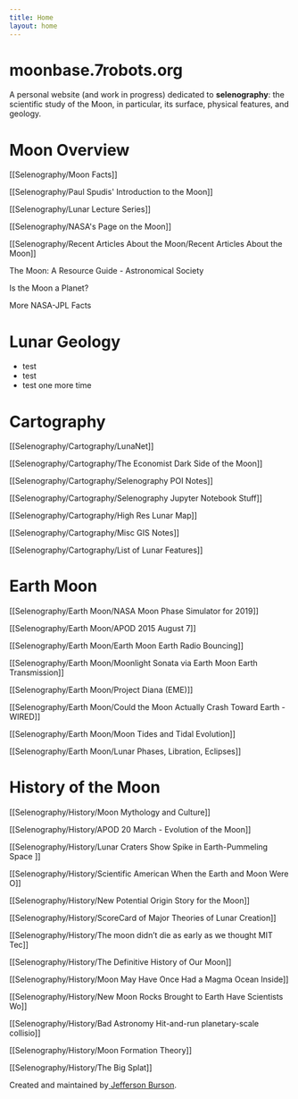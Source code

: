 ```yaml
---
title: Home
layout: home
---
```

# moonbase.7robots.org

A personal website (and work in progress) dedicated to **selenography**: the scientific study of the Moon, in particular, its surface, physical features, and geology.

# Moon Overview

[[Selenography/Moon Facts]]

[[Selenography/Paul Spudis' Introduction to the Moon]]

[[Selenography/Lunar Lecture Series]]

[[Selenography/NASA's Page on the Moon]]

[[Selenography/Recent Articles About the Moon/Recent Articles About the Moon]]

The Moon: A Resource Guide - Astronomical Society

Is the Moon a Planet?

More NASA-JPL Facts

# Lunar Geology
- test
- test
- test one more time

# Cartography

[[Selenography/Cartography/LunaNet]]

[[Selenography/Cartography/The Economist Dark Side of the Moon]]

[[Selenography/Cartography/Selenography POI Notes]]

[[Selenography/Cartography/Selenography Jupyter Notebook Stuff]]

[[Selenography/Cartography/High Res Lunar Map]]

[[Selenography/Cartography/Misc GIS Notes]]

[[Selenography/Cartography/List of Lunar Features]]

# Earth Moon

[[Selenography/Earth Moon/NASA Moon Phase Simulator for 2019]]

[[Selenography/Earth Moon/APOD 2015 August 7]]

[[Selenography/Earth Moon/Earth Moon Earth Radio Bouncing]]

[[Selenography/Earth Moon/Moonlight Sonata via Earth Moon Earth Transmission]]

[[Selenography/Earth Moon/Project Diana (EME)]]

[[Selenography/Earth Moon/Could the Moon Actually Crash Toward Earth - WIRED]]

[[Selenography/Earth Moon/Moon Tides and Tidal Evolution]]

[[Selenography/Earth Moon/Lunar Phases, Libration, Eclipses]]

# History of the Moon

[[Selenography/History/Moon Mythology and Culture]]

[[Selenography/History/APOD 20 March - Evolution of the Moon]]

[[Selenography/History/Lunar Craters Show Spike in Earth-Pummeling Space ]]

[[Selenography/History/Scientific American When the Earth and Moon Were O]]

[[Selenography/History/New Potential Origin Story for the Moon]]

[[Selenography/History/ScoreCard of Major Theories of Lunar Creation]]

[[Selenography/History/The moon didn’t die as early as we thought MIT Tec]]

[[Selenography/History/The Definitive History of Our Moon]]

[[Selenography/History/Moon May Have Once Had a Magma Ocean Inside]]

[[Selenography/History/New Moon Rocks Brought to Earth Have Scientists Wo]]

[[Selenography/History/Bad Astronomy Hit-and-run planetary-scale collisio]]

[[Selenography/History/Moon Formation Theory]]

[[Selenography/History/The Big Splat]]

Created and maintained by[ Jefferson Burson](www.7robots.org).
